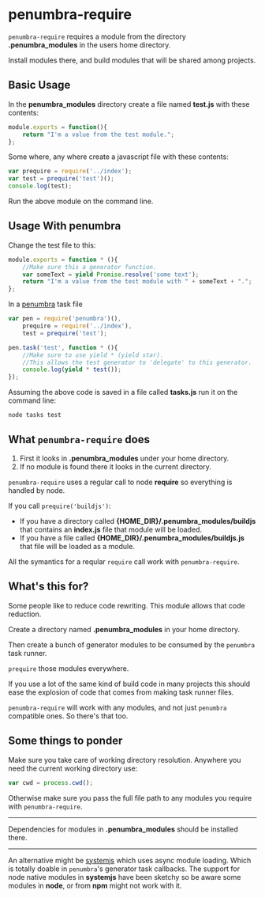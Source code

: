 penumbra-require
================

`penumbra-require` requires a module from the directory **.penumbra_modules** in the users home directory.

Install modules there, and build modules that will be shared among projects.

Basic Usage
-----------

In the **penumbra_modules** directory create a file named **test.js** with these contents:

```javascript
module.exports = function(){
    return "I'm a value from the test module.";
};
```

Some where, any where create a javascript file with these contents:

```javascript
var prequire = require('../index');
var test = prequire('test')();
console.log(test);
```

Run the above module on the command line.

Usage With penumbra
-------------------

Change the test file to this:

```javascript
module.exports = function * (){
    //Make sure this a generator function.
    var someText = yield Promise.resolve('some text');
    return "I'm a value from the test module with " + someText + ".";
};
```

In a [penumbra](https://github.com/hollowdoor/penumbra) task file

```javascript
var pen = require('penumbra')(),
    prequire = require('../index'),
    test = prequire('test');

pen.task('test', function * (){
    //Make sure to use yield * (yield star).
    //This allows the test generator to 'delegate' to this generator.
    console.log(yield * test());
});
```

Assuming the above code is saved in a file called **tasks.js** run it on the command line:

`node tasks test`

What `penumbra-require` does
----------------------------

1.	First it looks in **.penumbra_modules** under your home directory.
2.	If no module is found there it looks in the current directory.

`penumbra-require` uses a regular call to node **require** so everything is handled by node.

If you call `prequire('buildjs')`:

-	If you have a directory called **{HOME_DIR}/.penumbra_modules/buildjs** that contains an **index.js** file that module will be loaded.
-	If you have a file called **{HOME_DIR}/.penumbra_modules/buildjs.js** that file will be loaded as a module.

All the symantics for a reqular `require` call work with `penumbra-require`.

What's this for?
----------------

Some people like to reduce code rewriting. This module allows that code reduction.

Create a directory named **.penumbra_modules** in your home directory.

Then create a bunch of generator modules to be consumed by the `penumbra` task runner.

`prequire` those modules everywhere.

If you use a lot of the same kind of build code in many projects this should ease the explosion of code that comes from making task runner files.

`penumbra-require` will work with any modules, and not just `penumbra` compatible ones. So there's that too.

Some things to ponder
---------------------

Make sure you take care of working directory resolution. Anywhere you need the current working directory use:

```javascript
var cwd = process.cwd();
```

Otherwise make sure you pass the full file path to any modules you require with `penumbra-require`.

---

Dependencies for modules in **.penumbra_modules** should be installed there.

---

An alternative might be [systemjs](https://github.com/systemjs/systemjs) which uses async module loading. Which is totally doable in `penumbra`'s generator task callbacks. The support for node native modules in **systemjs** have been sketchy so be aware some modules in **node**, or from **npm** might not work with it.
